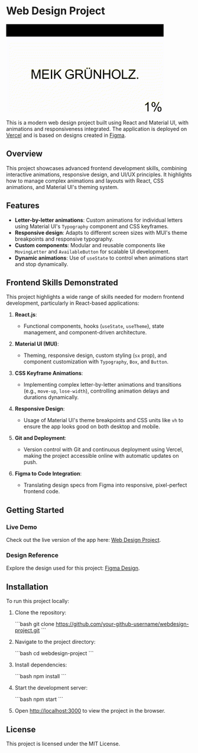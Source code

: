 # Web Design Project

![Project Overview](./Video.gif)

This is a modern web design project built using React and Material UI, with animations and responsiveness integrated. The application is deployed on [Vercel](https://webdesign-project-beta.vercel.app/) and is based on designs created in [Figma](https://www.figma.com/design/z6p9FI179kUbwgmjG68C1K/Design-Project?node-id=0-1&t=fLXvnmc1hVkfOCkr-1).

## Overview

This project showcases advanced frontend development skills, combining interactive animations, responsive design, and UI/UX principles. It highlights how to manage complex animations and layouts with React, CSS animations, and Material UI's theming system.

## Features

- **Letter-by-letter animations**: Custom animations for individual letters using Material UI's `Typography` component and CSS keyframes.
- **Responsive design**: Adapts to different screen sizes with MUI's theme breakpoints and responsive typography.
- **Custom components**: Modular and reusable components like `MovingLetter` and `AvailableButton` for scalable UI development.
- **Dynamic animations**: Use of `useState` to control when animations start and stop dynamically.

## Frontend Skills Demonstrated

This project highlights a wide range of skills needed for modern frontend development, particularly in React-based applications:

1. **React.js**:

   - Functional components, hooks (`useState`, `useTheme`), state management, and component-driven architecture.

2. **Material UI (MUI)**:

   - Theming, responsive design, custom styling (`sx` prop), and component customization with `Typography`, `Box`, and `Button`.

3. **CSS Keyframe Animations**:

   - Implementing complex letter-by-letter animations and transitions (e.g., `move-up`, `lose-width`), controlling animation delays and durations dynamically.

4. **Responsive Design**:

   - Usage of Material UI's theme breakpoints and CSS units like `vh` to ensure the app looks good on both desktop and mobile.

5. **Git and Deployment**:

   - Version control with Git and continuous deployment using Vercel, making the project accessible online with automatic updates on push.

6. **Figma to Code Integration**:
   - Translating design specs from Figma into responsive, pixel-perfect frontend code.

## Getting Started

### Live Demo

Check out the live version of the app here: [Web Design Project](https://webdesign-project-beta.vercel.app/).

### Design Reference

Explore the design used for this project: [Figma Design](https://www.figma.com/design/z6p9FI179kUbwgmjG68C1K/Design-Project?node-id=0-1&t=fLXvnmc1hVkfOCkr-1).

## Installation

To run this project locally:

1. Clone the repository:

   \`\`\`bash
   git clone https://github.com/your-github-username/webdesign-project.git
   \`\`\`

2. Navigate to the project directory:

   \`\`\`bash
   cd webdesign-project
   \`\`\`

3. Install dependencies:

   \`\`\`bash
   npm install
   \`\`\`

4. Start the development server:

   \`\`\`bash
   npm start
   \`\`\`

5. Open [http://localhost:3000](http://localhost:3000) to view the project in the browser.

## License

This project is licensed under the MIT License.
